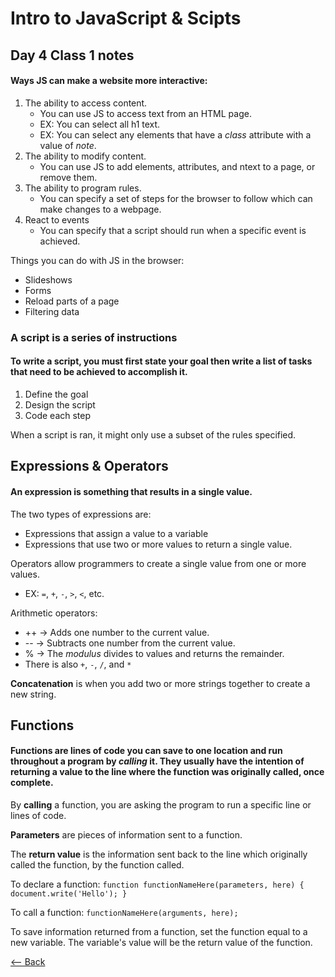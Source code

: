 # Intro to JavaScript & Scipts

## Day 4 Class 1 notes

#### Ways JS can make a website more interactive:
1. The ability to access content.
    * You can use JS to access text from an HTML page.
    * EX: You can select all h1 text.
    * EX: You can select any elements that have a *class* attribute with a value of *note*.
1. The ability to modify content.
    * You can use JS to add elements, attributes, and ntext to a page, or remove them.
1. The ability to program rules.
    * You can specify a set of steps for the browser to follow which can make changes to a webpage.
1. React to events
    * You can specify that a script should run when a specific event is achieved.

Things you can do with JS in the browser:
* Slideshows
* Forms
* Reload parts of a page
* Filtering data

### A script is a series of instructions
#### To write a script, you must first state your goal then write a list of tasks that need to be achieved to accomplish it.

1. Define the goal
1. Design the script
1. Code each step

When a script is ran, it might only use a subset of the rules specified.

## Expressions & Operators

#### An expression is something that results in a single value.

The two types of expressions are:
* Expressions that assign a value to a variable
* Expressions that use two or more values to return a single value.

Operators allow programmers to create a single value from one or more values.
* EX: `=`, `+`, `-`, `>`, `<`, etc.

Arithmetic operators:
* ++ -> Adds one number to the current value.
* -- -> Subtracts one number from the current value.
* % -> The *modulus* divides to values and returns the remainder.
* There is also `+`, `-`, `/`, and `*`

**Concatenation** is when you add two or more strings together to create a new string.

## Functions

#### Functions are lines of code you can save to one location and run throughout a program by *calling* it. They usually have the intention of returning a value to the line where the function was originally called, once complete.

By **calling** a function, you are asking the program to run a specific line or lines of code.

**Parameters** are pieces of information sent to a function.

The **return value** is the information sent back to the line which originally called the function, by the function called.

To declare a function:
`function functionNameHere(parameters, here) {
    document.write('Hello');
}`

To call a function:
`functionNameHere(arguments, here);`

To save information returned from a function, set the function equal to a new variable. The variable's value will be the return value of the function.

[<-- Back](README.md)
